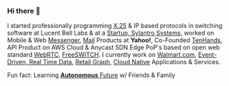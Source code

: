 ### Hi there 👋

I started professionally programming [X.25](https://en.wikipedia.org/wiki/X.25) & IP based protocols in switching software at Lucent Bell Labs & at a [Startup, Sylantro Systems](https://www.linkedin.com/company/sylantro-systems/about/), worked on Mobile & Web [Messenger](https://en.wikipedia.org/wiki/Yahoo!_Messenger), [Mail](https://en.wikipedia.org/wiki/Yahoo!_Mail) Products at **Yahoo!**, Co-Founded [TenHands](https://www.crunchbase.com/organization/tenhands#section-overview), API Product on AWS Cloud & Anycast SDN Edge PoP's based on open web standard [WebRTC](https://webrtc.org/), [FreeSWITCH](https://freeswitch.org/). I currently work on [Walmart.com](https://www.walmart.com/), [Event-Driven, Real Time Data](https://www.confluent.io/blog/apache-kafka-item-setup/), [Retail Graph](https://medium.com/walmartlabs/retail-graph-walmarts-product-knowledge-graph-6ef7357963bc), [Cloud Native](https://github.com/cncf/landscape) Applications & Services.

Fun fact: Learning [**Autonomous** Future](https://github.com/ankumar/Autonomous) w/ Friends & Family

<!--
**ankumar/ankumar** is a ✨ _special_ ✨ repository because its `README.md` (this file) appears on your GitHub profile.

Here are some ideas to get you started:

- 🔭 I’m currently working on ...
- 🌱 I’m currently learning ...
- 👯 I’m looking to collaborate on ...
- 🤔 I’m looking for help with ...
- 💬 Ask me about ...
- 📫 How to reach me: ...
- 😄 Pronouns: ...
- ⚡ Fun fact: ...
-->

